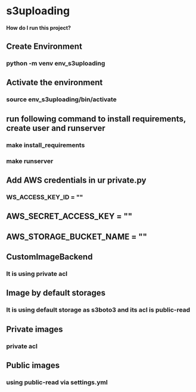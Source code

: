 # s3uploading
#### How do I run this project?

## Create Environment
### python -m venv env_s3uploading

## Activate the environment
### source env_s3uploading/bin/activate

## run following command to install requirements, create user and runserver
### make install_requirements
### make runserver

## Add AWS credentials in ur private.py
### WS_ACCESS_KEY_ID = ""
## AWS_SECRET_ACCESS_KEY = ""
## AWS_STORAGE_BUCKET_NAME = ""

## CustomImageBackend 
### It is using private acl

## Image by default storages 
### It is using default storage as s3boto3 and its acl is public-read

## Private images
### private acl

## Public images
### using public-read via settings.yml
